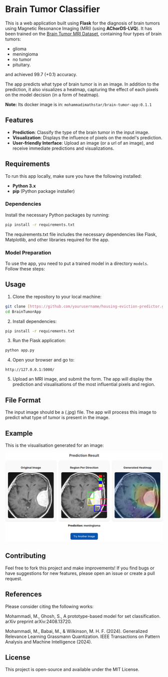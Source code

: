 # Brain Tumor Classifier

This is a web application built using **Flask** for the diagnosis of brain tumors using Magnetic Resonance Imaging (MRI) (using **AChorDS-LVQ**). It has been trained on the [Brain Tumor MRI Dataset](https://www.kaggle.com/datasets/masoudnickparvar/brain-tumor-mri-dataset), containing four types of brain tumors: 
- glioma
- meningioma
- no tumor
- pituitary.

and achieved 99.7 (+0.1) accuracy. 

The app predicts what type of brain tumor is in an image. In addition to the prediction, it also visualizes a heatmap, capturing the effect of each pixels on the model decision (in a form of heatmap).

__Note:__ Its docker image is in: `mohammadimathstar/brain-tumor-app:0.1.1`

## Features

- **Prediction**: Classify the type of the brain tumor in the input image.
- **Visualization**: Displays the influence of pixels on the model's prediction.
- **User-friendly Interface**: Upload an image (or a url of an image), and receive immediate predictions and visualizations.
  
## Requirements

To run this app locally, make sure you have the following installed:

- **Python 3.x**
- **pip** (Python package installer)

### Dependencies

Install the necessary Python packages by running:

```bash
pip install -r requirements.txt
```


The requirements.txt file includes the necessary dependencies like Flask, Matplotlib, and other libraries required for the app.


### Model Preparation

To use the app, you need to put a trained model in a directory `models`. Follow these steps:


## Usage

1. Clone the repository to your local machine:

```bash
git clone [https://github.com/yourusername/housing-eviction-predictor.git](https://github.com/mohammadimathstar/BrainTumorApp.git)
cd BrainTumorApp
```
2. Install dependencies:

```bash
pip install -r requirements.txt
```

3. Run the Flask application:

```bash
python app.py
```

4. Open your browser and go to:

```arduino
http://127.0.0.1:5000/
```

5. Upload an MRI image, and submit the form. The app will display the prediction and visualisations of the most influential pixels and region.


## File Format

The input image should be a (.jpg) file. The app will process this image to predict what type of tumor is present in the image.

## Example

This is the visualisation generated for an image:

![plot](./samples/example.png)


## Contributing

Feel free to fork this project and make improvements! If you find bugs or have suggestions for new features, please open an issue or create a pull request.
 
## References

Please consider citing the following works:

Mohammadi, M., Ghosh, S., A prototype-based model for set classification‏. arXiv preprint arXiv:2408.13720.

Mohammadi, M., Babai, M., & Wilkinson, M. H. F. (2024). Generalized Relevance Learning Grassmann Quantization. IEEE Transactions on Pattern Analysis and Machine Intelligence (2024).

## License

This project is open-source and available under the MIT License.






